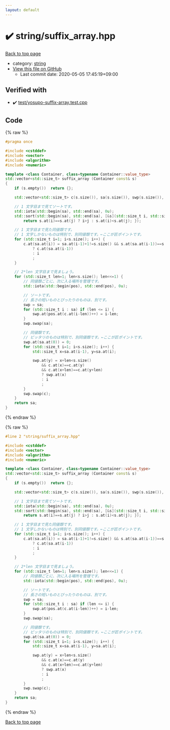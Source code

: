 ```yaml
---
layout: default
---
```


<!-- mathjax config similar to math.stackexchange -->
<script type="text/javascript" async
  src="https://cdnjs.cloudflare.com/ajax/libs/mathjax/2.7.5/MathJax.js?config=TeX-MML-AM_CHTML">
</script>
<script type="text/x-mathjax-config">
  MathJax.Hub.Config({
    TeX: { equationNumbers: { autoNumber: "AMS" }},
    tex2jax: {
      inlineMath: [ ['$','$'] ],
      processEscapes: true
    },
    "HTML-CSS": { matchFontHeight: false },
    displayAlign: "left",
    displayIndent: "2em"
  });
</script>

<script type="text/javascript" src="https://cdnjs.cloudflare.com/ajax/libs/jquery/3.4.1/jquery.min.js"></script>
<script src="https://cdn.jsdelivr.net/npm/jquery-balloon-js@1.1.2/jquery.balloon.min.js" integrity="sha256-ZEYs9VrgAeNuPvs15E39OsyOJaIkXEEt10fzxJ20+2I=" crossorigin="anonymous"></script>
<script type="text/javascript" src="../../assets/js/copy-button.js"></script>
<link rel="stylesheet" href="../../assets/css/copy-button.css" />


# :heavy_check_mark: string/suffix_array.hpp

<a href="../../index.html">Back to top page</a>

* category: <a href="../../index.html#b45cffe084dd3d20d928bee85e7b0f21">string</a>
* <a href="{{ site.github.repository_url }}/blob/master/string/suffix_array.hpp">View this file on GitHub</a>
    - Last commit date: 2020-05-05 17:45:19+09:00




## Verified with

* :heavy_check_mark: <a href="../../verify/test/yosupo-suffix-array.test.cpp.html">test/yosupo-suffix-array.test.cpp</a>


## Code

<a id="unbundled"></a>
{% raw %}
```cpp
#pragma once

#include <cstddef>
#include <vector>
#include <algorithm>
#include <numeric>

template <class Container, class=typename Container::value_type>
std::vector<std::size_t> suffix_array (Container const& s)
{
    if (s.empty())  return {};

    std::vector<std::size_t> c(s.size()), sa(s.size()), swp(s.size()), pos(s.size());

    // 1 文字目まで見てソートです。
    std::iota(std::begin(sa), std::end(sa), 0u);
    std::sort(std::begin(sa), std::end(sa), [&s](std::size_t i, std::size_t j) {
        return s.at(i)==s.at(j) ? i>j : s.at(i)<s.at(j); });

    // 1 文字目まで見た同値類です。
    // 1 文字しかないものは特別で、別同値類です。←ここが匠ポイントです。
    for (std::size_t i=1; i<s.size(); i++) {
        c.at(sa.at(i)) = sa.at(i-1)+1!=s.size() && s.at(sa.at(i-1))==s.at(sa.at(i))
            ? c.at(sa.at(i-1))
            : i
            ;
    }

    // 2*len 文字目まで見ましょう。
    for (std::size_t len=1; len<s.size(); len<<=1) {
        // 同値類ごとに、次に入る場所を管理です。
        std::iota(std::begin(pos), std::end(pos), 0u);

        // ソートです。
        // 長さの短いものとぴったりのものは、別です。
        swp = sa;
        for (std::size_t i : sa) if (len <= i) {
            swp.at(pos.at(c.at(i-len))++) = i-len;
        }
        swp.swap(sa);

        // 同値類です。
        // ピッタリのものは特別で、別同値類です。←ここが匠ポイントです。
        swp.at(sa.at(0)) = 0;
        for (std::size_t i=1; i<s.size(); i++) {
            std::size_t x=sa.at(i-1), y=sa.at(i);

            swp.at(y) = x+len<s.size()
                && c.at(x)==c.at(y)
                && c.at(x+len)==c.at(y+len)
                ? swp.at(x)
                : i
                ;
        }
        swp.swap(c);
    }
    return sa;
}


```
{% endraw %}

<a id="bundled"></a>
{% raw %}
```cpp
#line 2 "string/suffix_array.hpp"

#include <cstddef>
#include <vector>
#include <algorithm>
#include <numeric>

template <class Container, class=typename Container::value_type>
std::vector<std::size_t> suffix_array (Container const& s)
{
    if (s.empty())  return {};

    std::vector<std::size_t> c(s.size()), sa(s.size()), swp(s.size()), pos(s.size());

    // 1 文字目まで見てソートです。
    std::iota(std::begin(sa), std::end(sa), 0u);
    std::sort(std::begin(sa), std::end(sa), [&s](std::size_t i, std::size_t j) {
        return s.at(i)==s.at(j) ? i>j : s.at(i)<s.at(j); });

    // 1 文字目まで見た同値類です。
    // 1 文字しかないものは特別で、別同値類です。←ここが匠ポイントです。
    for (std::size_t i=1; i<s.size(); i++) {
        c.at(sa.at(i)) = sa.at(i-1)+1!=s.size() && s.at(sa.at(i-1))==s.at(sa.at(i))
            ? c.at(sa.at(i-1))
            : i
            ;
    }

    // 2*len 文字目まで見ましょう。
    for (std::size_t len=1; len<s.size(); len<<=1) {
        // 同値類ごとに、次に入る場所を管理です。
        std::iota(std::begin(pos), std::end(pos), 0u);

        // ソートです。
        // 長さの短いものとぴったりのものは、別です。
        swp = sa;
        for (std::size_t i : sa) if (len <= i) {
            swp.at(pos.at(c.at(i-len))++) = i-len;
        }
        swp.swap(sa);

        // 同値類です。
        // ピッタリのものは特別で、別同値類です。←ここが匠ポイントです。
        swp.at(sa.at(0)) = 0;
        for (std::size_t i=1; i<s.size(); i++) {
            std::size_t x=sa.at(i-1), y=sa.at(i);

            swp.at(y) = x+len<s.size()
                && c.at(x)==c.at(y)
                && c.at(x+len)==c.at(y+len)
                ? swp.at(x)
                : i
                ;
        }
        swp.swap(c);
    }
    return sa;
}


```
{% endraw %}

<a href="../../index.html">Back to top page</a>

